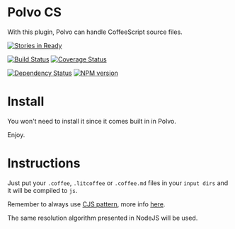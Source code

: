 # Polvo CS

With this plugin, Polvo can handle CoffeeScript source files.

[![Stories in Ready](https://badge.waffle.io/polvo/polvo-cs.png)](https://waffle.io/polvo/polvo-cs)

[![Build Status](https://secure.travis-ci.org/polvo/polvo-cs.png)](http://travis-ci.org/polvo/polvo-cs) [![Coverage Status](https://coveralls.io/repos/polvo/polvo-cs/badge.png)](https://coveralls.io/r/polvo/polvo-cs)

[![Dependency Status](https://gemnasium.com/polvo/polvo-cs.png)](https://gemnasium.com/polvo/polvo-cs) [![NPM version](https://badge.fury.io/js/polvo-cs.png)](http://badge.fury.io/js/polvo-cs)

# Install

You won't need to install it since it comes built in in Polvo.

Enjoy.

# Instructions

Just put your `.coffee`, `.litcoffee` or `.coffee.md` files in your `input dirs`
and it will be compiled to `js`.

Remember to always use [CJS pattern](http://nodejs.org/api/modules.html), more
info [here](http://wiki.commonjs.org/wiki/Modules/1.1).

The same resolution algorithm presented in NodeJS will be used.